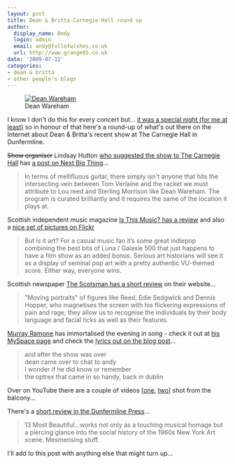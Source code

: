 ```yaml
---
layout: post
title: Dean & Britta Carnegie Hall round up
author:
  display_name: Andy
  login: admin
  email: andy@fullofwishes.co.uk
  url: http://www.grange85.co.uk
date: '2009-07-12'
categories:
- dean & britta
- other people's blogs
---
```

<p><figure class="caption alignright"><a href="http://www.flickr.com/photos/isthismusic/3706916185/"><img alt="Dean Wareham" src="https://farm3.static.flickr.com/2515/3706916185_64dba55b94_m.jpg" title="Dean Wareham at The Carengie Hall in Dunfermline" /></a><figcaption class="caption-text">Dean Wareham</figcaption></figure>
<p>I know I don't do this for every concert but... <a href="/2009/07/09/13-most-beautiful-at-the-carnegie-hall-in-dunfermline/">it was a special night (for me at least)</a> so in honour of that here's a round-up of what's out there on the Internet about Dean & Britta's recent show at The Carnegie Hall in Dunfermline.</p>
<p><del datetime="2009-07-12T18:01:34+00:00">Show organiser</del> Lindsay Hutton <ins datetime="2009-07-12T18:01:34+00:00">who suggested the show to The Carnegie Hall</ins> has <a href="http://nextbigthing.blogspot.com/2009/07/last-night-i-was-reminded-that-going-to.html">a post on Next Big Thing</a>...</p>
<blockquote><p>In terms of mellifluous guitar, there simply isn't anyone that hits the intersecting vein between Tom Verlaine and the racket we must attribute to Lou reed and Sterling Morrison like Dean Wareham. The program is curated brilliantly and it requires the same of the location it plays at.</p></blockquote>
<p><a id="more"></a><a id="more-1436"></a></p>
<p>Scottish independent music magazine <a href="http://www.isthismusic.com/dean-and-britta-13-most-beautiful">Is This Music? has a review</a> and also a <a href="http://www.flickr.com/photos/isthismusic/sets/72157621232858518/">nice set of pictures on Flickr</a></p>
<blockquote><p>But is it art? For a casual music fan it’s some great indiepop combining the best bits of Luna / Galaxie 500 that just happens to have a film show as an added bonus. Serious art historians will see it as a display of seminal pop art with a pretty authentic VU-themed score. Either way, everyone wins.</p></blockquote>
<p>Scottish newspaper <a href="http://news.scotsman.com/entertainment/Gig-review-13-Most-Beautiful.5446969.jp">The Scotsman has a short review</a> on their website...</p>
<blockquote><p>"Moving portraits" of figures like Reed, Edie Sedgwick and Dennis Hopper, who magnetises the screen with his flickering expressions of pain and rage, they allow us to recognise the individuals by their body language and facial ticks as well as their features.</p></blockquote>
<p><a href="http://www.myspace.com/murrayramone">Murray Ramone</a> has immortalised the evening in song - check it out at <a href="http://www.myspace.com/murrayramone">his MySpace page</a> and check the <a href="http://blogs.myspace.com/index.cfm?fuseaction=blog.view&friendId=487319610&blogId=499729545">lyrics out on the blog post</a>...</p>
<blockquote><p>and after the show was over<br />
dean came over to chat to andy<br />
I wonder if he did know or remember<br />
the optrex that came in so handy, back in dublin</p></blockquote>
<p>Over on YouTube there are a couple of videos [<a href="http://www.youtube.com/watch?v=_l8W-ESTGM0">one</a>, <a href="http://www.youtube.com/watch?v=-LpaSQZg3sA">two</a>] shot from the balcony...</p>
<p><figure class="caption "><figcaption class="caption-text"></figcaption></figure></p>
<p><ins datetime="2009-07-17T10:45:34+00:00">
<p>There's a <a href="http://www.dunfermlinepress.com/whatson/reviews/articles/2009/07/16/389652-the-beautiful-people/">short review in the Dunfermline Press</a>...</p>
<blockquote><p>13 Most Beautiful...works not only as a touching musical homage but a piercing glance into the social history of the 1960s New York Art scene. Mesmerising stuff.</p></blockquote>
<p></ins></p>
<p>I'll add to this post with anything else that might turn up...</p>
